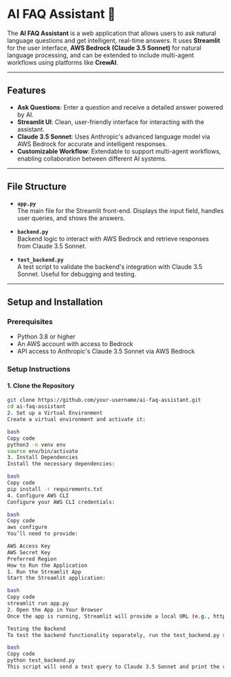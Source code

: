# AI FAQ Assistant 🤖

The **AI FAQ Assistant** is a web application that allows users to ask natural language questions and get intelligent, real-time answers. It uses **Streamlit** for the user interface, **AWS Bedrock (Claude 3.5 Sonnet)** for natural language processing, and can be extended to include multi-agent workflows using platforms like **CrewAI**.

---

## Features

- **Ask Questions**: Enter a question and receive a detailed answer powered by AI.
- **Streamlit UI**: Clean, user-friendly interface for interacting with the assistant.
- **Claude 3.5 Sonnet**: Uses Anthropic's advanced language model via AWS Bedrock for accurate and intelligent responses.
- **Customizable Workflow**: Extendable to support multi-agent workflows, enabling collaboration between different AI systems.

---

## File Structure

- **`app.py`**  
  The main file for the Streamlit front-end. Displays the input field, handles user queries, and shows the answers.  

- **`backend.py`**  
  Backend logic to interact with AWS Bedrock and retrieve responses from Claude 3.5 Sonnet.  

- **`test_backend.py`**  
  A test script to validate the backend's integration with Claude 3.5 Sonnet. Useful for debugging and testing.  

---

## Setup and Installation

### Prerequisites

- Python 3.8 or higher
- An AWS account with access to Bedrock
- API access to Anthropic's Claude 3.5 Sonnet via AWS Bedrock

### Setup Instructions

#### 1. Clone the Repository
```bash
git clone https://github.com/your-username/ai-faq-assistant.git
cd ai-faq-assistant
2. Set up a Virtual Environment
Create a virtual environment and activate it:

bash
Copy code
python3 -m venv env
source env/bin/activate
3. Install Dependencies
Install the necessary dependencies:

bash
Copy code
pip install -r requirements.txt
4. Configure AWS CLI
Configure your AWS CLI credentials:

bash
Copy code
aws configure
You’ll need to provide:

AWS Access Key
AWS Secret Key
Preferred Region
How to Run the Application
1. Run the Streamlit App
Start the Streamlit application:

bash
Copy code
streamlit run app.py
2. Open the App in Your Browser
Once the app is running, Streamlit will provide a local URL (e.g., http://localhost:8501). Open this URL in your browser to interact with the assistant.

Testing the Backend
To test the backend functionality separately, run the test_backend.py script:

bash
Copy code
python test_backend.py
This script will send a test query to Claude 3.5 Sonnet and print the response in the terminal.
